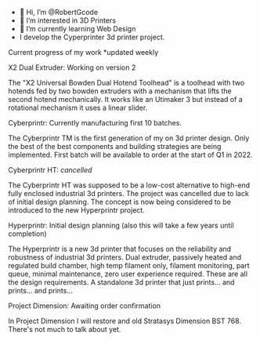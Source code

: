 - 👋 Hi, I’m @RobertGcode
- 👀 I’m interested in 3D Printers
- 🌱 I’m currently learning Web Design
- I develop the Cyperprinter 3d printer project.

Current progress of my work *updated weekly

X2 Dual Extruder:   Working on version 2

The "X2 Universal Bowden Dual Hotend Toolhead" is a toolhead with two hotends fed by two bowden extruders with a mechanism
that lifts the second hotend mechanically. It works like an Utimaker 3 but instead of a rotational mechanism it uses a linear slider.


Cyberprintr:        Currently manufacturing first 10 batches.

The Cyberprintr TM is the first generation of my on 3d printer design. Only the best of the best components and building strategies
are being implemented. First batch will be available to order at the start of Q1 in 2022.


Cyberprintr HT:     *cancelled*

The Cyberprintr HT was supposed to be a low-cost alternative to high-end fully enclosed industrial 3d printers. The project was
cancelled due to lack of initial design planning. The concept is now being considered to be introduced to the new Hyperprintr project.


Hyperprintr:        Initial design planning (also this will take a few years until completion)

The Hyperprintr is a new 3d printer that focuses on the reliability and robustness of industrial 3d printers. 
Dual extruder, passively heated and regulated build chamber, high temp filament only, filament monitoring, part queue, minimal maintenance,
zero user experience required. These are all the design requirements. A standalone 3d printer that just prints... and prints... and prints...


Project Dimension: Awaiting order confirmation

In Project Dimension I will restore and old Stratasys Dimension BST 768. There's not much to talk about yet.
